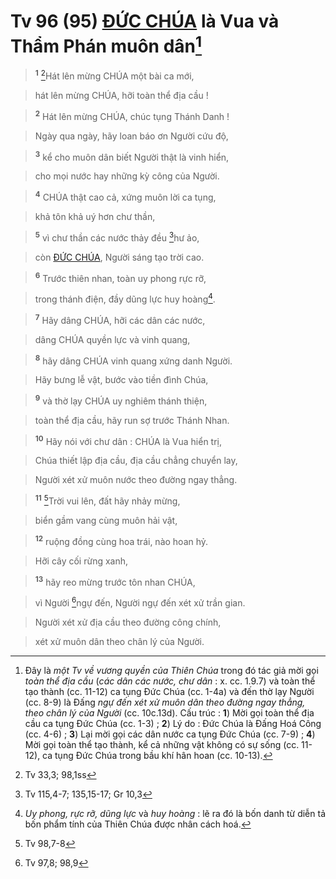 # Tv 96 (95) [ĐỨC CHÚA]() là Vua và Thẩm Phán muôn dân[^1]

> <sup><b>1</b></sup> [^1*]Hát lên mừng CHÚA một bài ca mới,
>


> hát lên mừng CHÚA, hỡi toàn thể địa cầu !
>


> <sup><b>2</b></sup> Hát lên mừng CHÚA, chúc tụng Thánh Danh !
>


> Ngày qua ngày, hãy loan báo ơn Người cứu độ,
>


> <sup><b>3</b></sup> kể cho muôn dân biết Người thật là vinh hiển,
>


> cho mọi nước hay những kỳ công của Người.
>


> <sup><b>4</b></sup> CHÚA thật cao cả, xứng muôn lời ca tụng,
>


> khả tôn khả uý hơn chư thần,
>


> <sup><b>5</b></sup> vì chư thần các nước thảy đều [^2*]hư ảo,
>


> còn [ĐỨC CHÚA](), Người sáng tạo trời cao.
>


> <sup><b>6</b></sup> Trước thiên nhan, toàn uy phong rực rỡ,
>


> trong thánh điện, đầy dũng lực huy hoàng[^2].
>


> <sup><b>7</b></sup> Hãy dâng CHÚA, hỡi các dân các nước,
>


> dâng CHÚA quyền lực và vinh quang,
>


> <sup><b>8</b></sup> hãy dâng CHÚA vinh quang xứng danh Người.
>


> Hãy bưng lễ vật, bước vào tiền đình Chúa,
>


> <sup><b>9</b></sup> và thờ lạy CHÚA uy nghiêm thánh thiện,
>


> toàn thể địa cầu, hãy run sợ trước Thánh Nhan.
>


> <sup><b>10</b></sup> Hãy nói với chư dân : CHÚA là Vua hiển trị,
>


> Chúa thiết lập địa cầu, địa cầu chẳng chuyển lay,
>


> Người xét xử muôn nước theo đường ngay thẳng.
>


> <sup><b>11</b></sup> [^3*]Trời vui lên, đất hãy nhảy mừng,
>


> biển gầm vang cùng muôn hải vật,
>


> <sup><b>12</b></sup> ruộng đồng cùng hoa trái, nào hoan hỷ.
>


> Hỡi cây cối rừng xanh,
>


> <sup><b>13</b></sup> hãy reo mừng trước tôn nhan CHÚA,
>


> vì Người [^4*]ngự đến, Người ngự đến xét xử trần gian.
>


> Người xét xử địa cầu theo đường công chính,
>


> xét xử muôn dân theo chân lý của Người.
>

[^1]: Đây là *một Tv về vương quyền của Thiên Chúa* trong đó tác giả mời gọi *toàn thể địa cầu* (*các dân các nước, chư dân* : x. cc. 1.9.7) và toàn thể tạo thành (cc. 11-12) ca tụng Đức Chúa (cc. 1-4a) và đến thờ lạy Người (cc. 8-9) là Đấng *ngự đến xét xử muôn dân theo đường ngay thẳng, theo chân lý của Người* (cc. 10c.13d). Cấu trúc : **1**) Mời gọi toàn thể địa cầu ca tụng Đức Chúa (cc. 1-3) ; **2**) Lý do : Đức Chúa là Đấng Hoá Công (cc. 4-6) ; **3**) Lại mời gọi các dân nước ca tụng Đức Chúa (cc. 7-9) ; **4**) Mời gọi toàn thể tạo thành, kể cả những vật không có sự sống (cc. 11-12), ca tụng Đức Chúa trong bầu khí hân hoan (cc. 10-13).
[^2]: *Uy phong, rực rỡ, dũng lực* và *huy hoàng* : lẽ ra đó là bốn danh từ diễn tả bốn phẩm tính của Thiên Chúa được nhân cách hoá.
[^1*]: Tv 33,3; 98,1ss
[^2*]: Tv 115,4-7; 135,15-17; Gr 10,3
[^3*]: Tv 98,7-8
[^4*]: Tv 97,8; 98,9